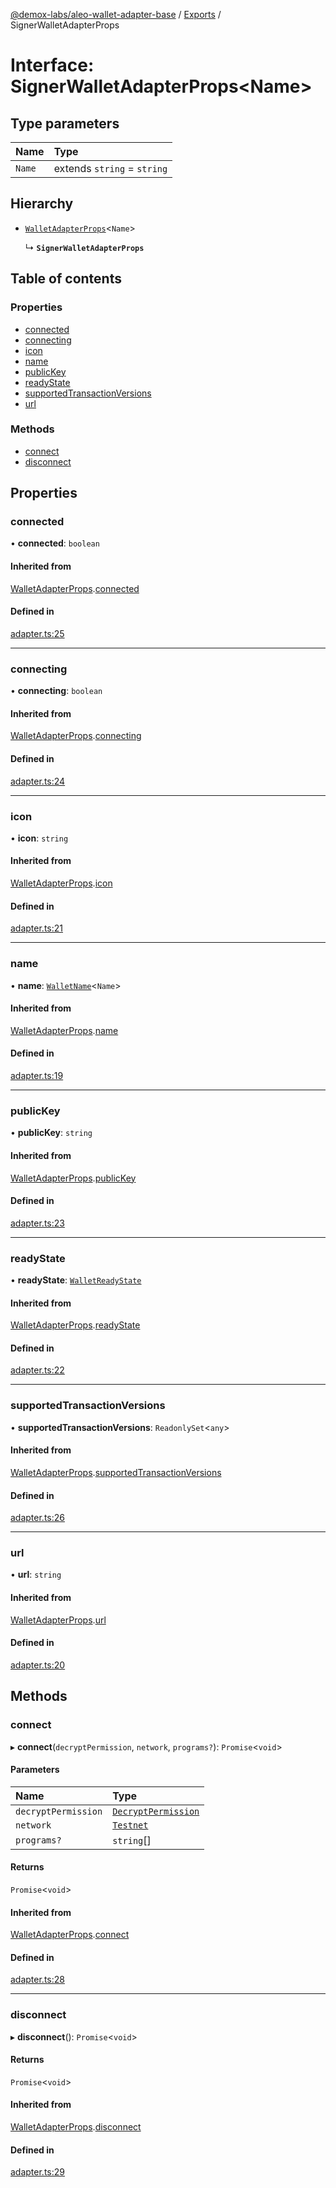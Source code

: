 [@demox-labs/aleo-wallet-adapter-base](../README.md) / [Exports](../modules.md) / SignerWalletAdapterProps

# Interface: SignerWalletAdapterProps<Name\>

## Type parameters

| Name | Type |
| :------ | :------ |
| `Name` | extends `string` = `string` |

## Hierarchy

- [`WalletAdapterProps`](WalletAdapterProps.md)<`Name`\>

  ↳ **`SignerWalletAdapterProps`**

## Table of contents

### Properties

- [connected](SignerWalletAdapterProps.md#connected)
- [connecting](SignerWalletAdapterProps.md#connecting)
- [icon](SignerWalletAdapterProps.md#icon)
- [name](SignerWalletAdapterProps.md#name)
- [publicKey](SignerWalletAdapterProps.md#publickey)
- [readyState](SignerWalletAdapterProps.md#readystate)
- [supportedTransactionVersions](SignerWalletAdapterProps.md#supportedtransactionversions)
- [url](SignerWalletAdapterProps.md#url)

### Methods

- [connect](SignerWalletAdapterProps.md#connect)
- [disconnect](SignerWalletAdapterProps.md#disconnect)

## Properties

### connected

• **connected**: `boolean`

#### Inherited from

[WalletAdapterProps](WalletAdapterProps.md).[connected](WalletAdapterProps.md#connected)

#### Defined in

[adapter.ts:25](https://github.com/demox-labs/leo-wallet-adapter/blob/0449b28/packages/core/base/adapter.ts#L25)

___

### connecting

• **connecting**: `boolean`

#### Inherited from

[WalletAdapterProps](WalletAdapterProps.md).[connecting](WalletAdapterProps.md#connecting)

#### Defined in

[adapter.ts:24](https://github.com/demox-labs/leo-wallet-adapter/blob/0449b28/packages/core/base/adapter.ts#L24)

___

### icon

• **icon**: `string`

#### Inherited from

[WalletAdapterProps](WalletAdapterProps.md).[icon](WalletAdapterProps.md#icon)

#### Defined in

[adapter.ts:21](https://github.com/demox-labs/leo-wallet-adapter/blob/0449b28/packages/core/base/adapter.ts#L21)

___

### name

• **name**: [`WalletName`](../modules.md#walletname)<`Name`\>

#### Inherited from

[WalletAdapterProps](WalletAdapterProps.md).[name](WalletAdapterProps.md#name)

#### Defined in

[adapter.ts:19](https://github.com/demox-labs/leo-wallet-adapter/blob/0449b28/packages/core/base/adapter.ts#L19)

___

### publicKey

• **publicKey**: `string`

#### Inherited from

[WalletAdapterProps](WalletAdapterProps.md).[publicKey](WalletAdapterProps.md#publickey)

#### Defined in

[adapter.ts:23](https://github.com/demox-labs/leo-wallet-adapter/blob/0449b28/packages/core/base/adapter.ts#L23)

___

### readyState

• **readyState**: [`WalletReadyState`](../enums/WalletReadyState.md)

#### Inherited from

[WalletAdapterProps](WalletAdapterProps.md).[readyState](WalletAdapterProps.md#readystate)

#### Defined in

[adapter.ts:22](https://github.com/demox-labs/leo-wallet-adapter/blob/0449b28/packages/core/base/adapter.ts#L22)

___

### supportedTransactionVersions

• **supportedTransactionVersions**: `ReadonlySet`<`any`\>

#### Inherited from

[WalletAdapterProps](WalletAdapterProps.md).[supportedTransactionVersions](WalletAdapterProps.md#supportedtransactionversions)

#### Defined in

[adapter.ts:26](https://github.com/demox-labs/leo-wallet-adapter/blob/0449b28/packages/core/base/adapter.ts#L26)

___

### url

• **url**: `string`

#### Inherited from

[WalletAdapterProps](WalletAdapterProps.md).[url](WalletAdapterProps.md#url)

#### Defined in

[adapter.ts:20](https://github.com/demox-labs/leo-wallet-adapter/blob/0449b28/packages/core/base/adapter.ts#L20)

## Methods

### connect

▸ **connect**(`decryptPermission`, `network`, `programs?`): `Promise`<`void`\>

#### Parameters

| Name | Type |
| :------ | :------ |
| `decryptPermission` | [`DecryptPermission`](../enums/DecryptPermission.md) |
| `network` | [`Testnet`](../enums/WalletAdapterNetwork.md#testnet) |
| `programs?` | `string`[] |

#### Returns

`Promise`<`void`\>

#### Inherited from

[WalletAdapterProps](WalletAdapterProps.md).[connect](WalletAdapterProps.md#connect)

#### Defined in

[adapter.ts:28](https://github.com/demox-labs/leo-wallet-adapter/blob/0449b28/packages/core/base/adapter.ts#L28)

___

### disconnect

▸ **disconnect**(): `Promise`<`void`\>

#### Returns

`Promise`<`void`\>

#### Inherited from

[WalletAdapterProps](WalletAdapterProps.md).[disconnect](WalletAdapterProps.md#disconnect)

#### Defined in

[adapter.ts:29](https://github.com/demox-labs/leo-wallet-adapter/blob/0449b28/packages/core/base/adapter.ts#L29)
